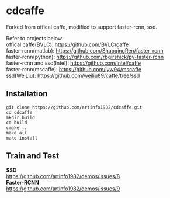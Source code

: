 # cdcaffe
Forked from offical caffe, modified to support faster-rcnn, ssd.     

Refer to projects below:   
offical caffe(BVLC): https://github.com/BVLC/caffe   
faster-rcnn(matlab): https://github.com/ShaoqingRen/faster_rcnn   
faster-rcnn(python): https://github.com/rbgirshick/py-faster-rcnn   
faster-rcnn and ssd(Intel): https://github.com/intel/caffe   
faster-rcnn(mscaffe): https://github.com/lyw94/mscaffe   
ssd(WeiLiu): https://github.com/weiliu89/caffe/tree/ssd   

## **Installation**
```shell
git clone https://github.com/artinfo1982/cdcaffe.git
cd cdcaffe
mkdir build
cd build
cmake ..
make all
make install
```

## **Train and Test**
**SSD**   
https://github.com/artinfo1982/demos/issues/8   
**Faster-RCNN**   
https://github.com/artinfo1982/demos/issues/9   